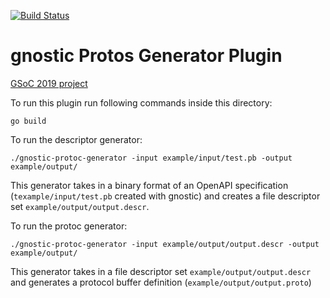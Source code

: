 [![Build Status](https://travis-ci.com/LorenzHW/gnostic-protoc-generator.svg?branch=master)](https://travis-ci.com/LorenzHW/gnostic-protoc-generator)

# gnostic Protos Generator Plugin
[GSoC 2019 project](https://summerofcode.withgoogle.com/projects/#5244822191865856)

To run this plugin run following commands inside this directory:

    go build
    
To run the descriptor generator:
    
    ./gnostic-protoc-generator -input example/input/test.pb -output example/output/

This generator takes in a binary format of an OpenAPI specification (`texample/input/test.pb`
created with gnostic) and creates a file descriptor set `example/output/output.descr`.


To run the protoc generator:
 
    ./gnostic-protoc-generator -input example/output/output.descr -output example/output/

This generator takes in a file descriptor set `example/output/output.descr` and generates a
protocol buffer definition (`example/output/output.proto`)